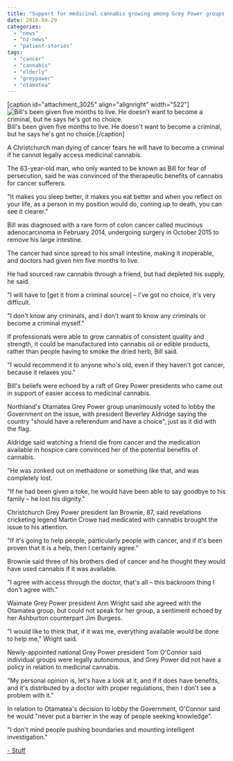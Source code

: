 ```yaml
---
title: "Support for medicinal cannabis growing among Grey Power groups and elderly"
date: 2016-04-29
categories: 
  - "news"
  - "nz-news"
  - "patient-stories"
tags: 
  - "cancer"
  - "cannabis"
  - "elderly"
  - "greypower"
  - "otamatea"
---
```


\[caption id="attachment\_3025" align="alignright" width="522"\]![Bill's been given five months to live. He doesn't want to become a criminal, but he says he's got no choice.](http://mcawarenessnz.org/wp-content/uploads/2016/04/Bill.jpg) Bill's been given five months to live. He doesn't want to become a criminal, but he says he's got no choice.\[/caption\]

A Christchurch man dying of cancer fears he will have to become a criminal if he cannot legally access medicinal cannabis.

The 63-year-old man, who only wanted to be known as Bill for fear of persecution, said he was convinced of the therapeutic benefits of cannabis for cancer sufferers.

"It makes you sleep better, it makes you eat better and when you reflect on your life, as a person in my position would do, coming up to death, you can see it clearer."

Bill was diagnosed with a rare form of colon cancer called mucinous adenocarcinoma in February 2014, undergoing surgery in October 2015 to remove his large intestine.

The cancer had since spread to his small intestine, making it inoperable, and doctors had given him five months to live.

He had sourced raw cannabis through a friend, but had depleted his supply, he said.

"I will have to \[get it from a criminal source\] – I've got no choice, it's very difficult.

"I don't know any criminals, and I don't want to know any criminals or become a criminal myself."

If professionals were able to grow cannabis of consistent quality and strength, it could be manufactured into cannabis oil or edible products, rather than people having to smoke the dried herb, Bill said.

"I would recommend it to anyone who's old, even if they haven't got cancer, because it relaxes you."

Bill's beliefs were echoed by a raft of Grey Power presidents who came out in support of easier access to medicinal cannabis.

Northland's Otamatea Grey Power group unanimously voted to lobby the Government on the issue, with president Beverley Aldridge saying the country "should have a referendum and have a choice", just as it did with the flag.

Aldridge said watching a friend die from cancer and the medication available in hospice care convinced her of the potential benefits of cannabis.

"He was zonked out on methadone or something like that, and was completely lost.

"If he had been given a toke, he would have been able to say goodbye to his family – he lost his dignity."

Christchurch Grey Power president Ian Brownie, 87, said revelations cricketing legend Martin Crowe had medicated with cannabis brought the issue to his attention.

"If it's going to help people, particularly people with cancer, and if it's been proven that it is a help, then I certainly agree."

Brownie said three of his brothers died of cancer and he thought they would have used cannabis if it was available.

"I agree with access through the doctor, that's all – this backroom thing I don't agree with."

Waimate Grey Power president Ann Wright said she agreed with the Otamatea group, but could not speak for her group, a sentiment echoed by her Ashburton counterpart Jim Burgess.

"I would like to think that, if it was me, everything available would be done to help me," Wright said.

Newly-appointed national Grey Power president Tom O'Connor said individual groups were legally autonomous, and Grey Power did not have a policy in relation to medicinal cannabis.

"My personal opinion is, let's have a look at it, and if it does have benefits, and it's distributed by a doctor with proper regulations, then I don't see a problem with it."

In relation to Otamatea's decision to lobby the Government, O'Connor said he would "never put a barrier in the way of people seeking knowledge".

"I don't mind people pushing boundaries and mounting intelligent investigation."

[\- Stuff](http://www.stuff.co.nz/national/health/79400623/support-for-medicinal-cannabis-growing-among-grey-power-groups-and-elderly)

